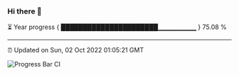 ### Hi there 👋

⏳ Year progress { ██████████████████████▁▁▁▁▁▁▁▁ } 75.08 %

---

⏰ Updated on Sun, 02 Oct 2022 01:05:21 GMT

![Progress Bar CI](https://github.com/Shyam-Makwana/GitHub-Actions-Demo/workflows/Progress%20Bar%20CI/badge.svg)
